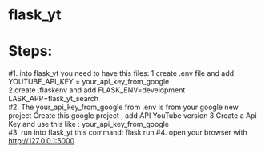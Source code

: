 # flask_yt
# Steps:
#1.
into flask_yt you need to have this files:
1.create .env file and add 
YOUTUBE_API_KEY = your_api_key_from_google       
2.create .flaskenv and add 
FLASK_ENV=development
LASK_APP=flask_yt_search           
#2.
The your_api_key_from_google from .env is from your google new project 
Create this google project , add API YouTube version 3 
Create a Api Key and use this like : your_api_key_from_google       
#3.
run into flask_yt this command:
flask run 
#4.
open your browser with http://127.0.0.1:5000


